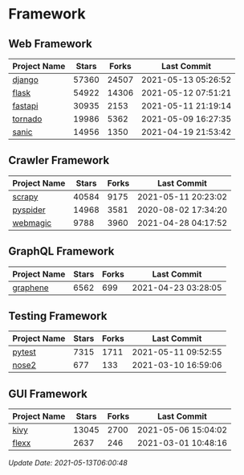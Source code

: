 # Framework

## Web Framework
| Project Name | Stars | Forks | Last Commit |
| ------------ | ----- | ----- | ----------- |
| [django](https://github.com/django/django) | 57360 | 24507 | 2021-05-13 05:26:52 |
| [flask](https://github.com/pallets/flask) | 54922 | 14306 | 2021-05-12 07:51:21 |
| [fastapi](https://github.com/tiangolo/fastapi) | 30935 | 2153 | 2021-05-11 21:19:14 |
| [tornado](https://github.com/tornadoweb/tornado) | 19986 | 5362 | 2021-05-09 16:27:35 |
| [sanic](https://github.com/sanic-org/sanic) | 14956 | 1350 | 2021-04-19 21:53:42 |

## Crawler Framework
| Project Name | Stars | Forks | Last Commit |
| ------------ | ----- | ----- | ----------- |
| [scrapy](https://github.com/scrapy/scrapy) | 40584 | 9175 | 2021-05-11 20:23:02 |
| [pyspider](https://github.com/binux/pyspider) | 14968 | 3581 | 2020-08-02 17:34:20 |
| [webmagic](https://github.com/code4craft/webmagic) | 9788 | 3960 | 2021-04-28 04:17:52 |

## GraphQL Framework
| Project Name | Stars | Forks | Last Commit |
| ------------ | ----- | ----- | ----------- |
| [graphene](https://github.com/graphql-python/graphene) | 6562 | 699 | 2021-04-23 03:28:05 |

## Testing Framework
| Project Name | Stars | Forks | Last Commit |
| ------------ | ----- | ----- | ----------- |
| [pytest](https://github.com/pytest-dev/pytest) | 7315 | 1711 | 2021-05-11 09:52:55 |
| [nose2](https://github.com/nose-devs/nose2) | 677 | 133 | 2021-03-10 16:59:06 |

## GUI Framework
| Project Name | Stars | Forks | Last Commit |
| ------------ | ----- | ----- | ----------- |
| [kivy](https://github.com/kivy/kivy) | 13045 | 2700 | 2021-05-06 15:04:02 |
| [flexx](https://github.com/flexxui/flexx) | 2637 | 246 | 2021-03-01 10:48:16 |

*Update Date: 2021-05-13T06:00:48*